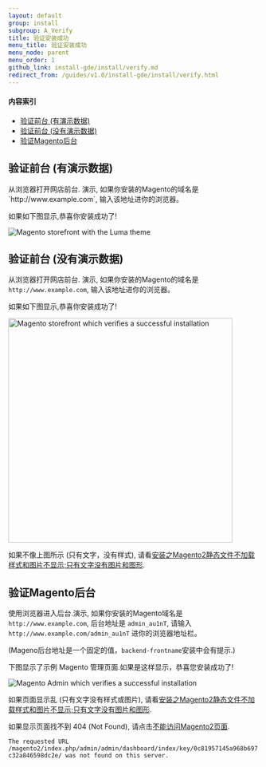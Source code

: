 ```yaml
---
layout: default
group: install
subgroup: A_Verify
title: 验证安装成功
menu_title: 验证安装成功
menu_node: parent
menu_order: 1
github_link: install-gde/install/verify.md
redirect_from: /guides/v1.0/install-gde/install/verify.html
---
```


<!-- This topic is referred to from Magento 2 code! Don't change the URL without informing engineering! -->
<!-- Referring file: README.md owned by core -->

#### 内容索引 

*	<a href="#instgde-verify-front-sample">验证前台 (有演示数据)</a>
*	<a href="#instgde-verify-front">验证前台 (没有演示数据)</a>
*	<a href="#instgde-verify-admin">验证Magento后台</a>

<h2 id="instgde-verify-front-sample">验证前台 (有演示数据)</h2>
从浏览器打开网店前台. 演示, 如果你安装的Magento的域名是 `http://www.example.com`, 输入该地址进你的浏览器。

如果如下图显示,恭喜你安装成功了!

<p><img src="{{ site.baseurl }}common/images/install-success_store-luma.png" alt="Magento storefront with the Luma theme"></p>


<h2 id="instgde-verify-front">验证前台 (没有演示数据)</h2>

从浏览器打开网店前台. 演示, 如果你安装的Magento的域名是 `http://www.example.com`, 输入该地址进你的浏览器。

如果如下图显示,恭喜你安装成功了!

<p><img src="{{ site.baseurl }}common/images/install-success_store.png" width="450px" alt="Magento storefront which verifies a successful installation"></p>

如果不像上图所示 (只有文字，没有样式), 请看<a href="{{ site.gdeurl }}install-gde/trouble/tshoot_no-styles.html">安装之Magento2静态文件不加载样式和图片不显示;只有文字没有图片和图形</a>.

<h2 id="instgde-verify-admin">验证Magento后台</h2>

使用浏览器进入后台.演示, 如果你安装的Magento域名是 `http://www.example.com`, 后台地址是 `admin_au1nT`, 请输入 `http://www.example.com/admin_au1nT` 进你的浏览器地址栏。

(Mageno后台地址是一个固定的值，`backend-frontname`安装中会有提示.)


下图显示了示例 Magento 管理页面.如果是这样显示，恭喜您安装成功了!

<p><img src="{{ site.baseurl }}common/images/install_success_admin.png" alt="Magento Admin which verifies a successful installation"></p>

如果页面显示乱 (只有文字没有样式或图片), 请看<a href="{{ site.gdeurl }}install-gde/trouble/tshoot_no-styles.html">安装之Magento2静态文件不加载样式和图片不显示;只有文字没有图片和图形</a>.

如果显示页面找不到 404 (Not Found), 请点击<a href="{{ site.gdeurl }}install-gde/trouble/tshoot_access-browser.html">不能访问Magento2页面</a>.

`The requested URL /magento2/index.php/admin/admin/dashboard/index/key/0c81957145a968b697c32a846598dc2e/ was not found on this server.`
